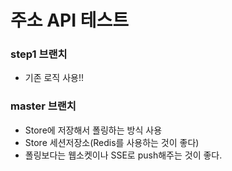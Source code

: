 # 주소 API 테스트

### step1 브랜치
- 기존 로직 사용!!

### master 브랜치
- Store에 저장해서 폴링하는 방식 사용
- Store 세션저장소(Redis를 사용하는 것이 좋다)
- 폴링보다는 웹소켓이나 SSE로 push해주는 것이 좋다.
